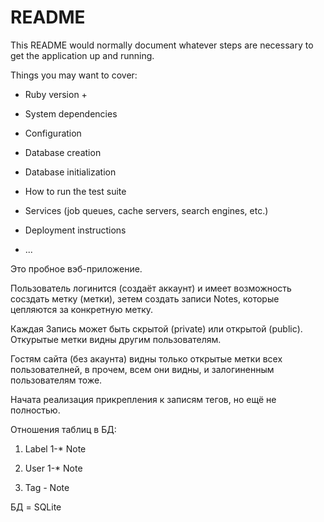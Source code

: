 # README

This README would normally document whatever steps are necessary to get the
application up and running.

Things you may want to cover:

* Ruby version  +

* System dependencies

* Configuration

* Database creation

* Database initialization

* How to run the test suite

* Services (job queues, cache servers, search engines, etc.)

* Deployment instructions

* ...

Это пробное вэб-приложение.

Пользователь логинится (создаёт аккаунт) и имеет возможность сосздать метку (метки),
зетем создать записи Notes, которые цепляются за конкретную метку.

Каждая Запись может быть скрытой (private) или открытой (public).
Откурытые метки видны другим пользователям.

Гостям сайта (без акаунта) видны только открытые метки всех пользователней, в прочем,
всем они видны, и залогиненным пользователям тоже.

Начата реализация прикрепления к записям тегов, но ещё не полностью.

Отношения таблиц в БД:

1. Label 1-* Note

2. User  1-* Note

3. Tag   *-* Note


БД = SQLite
